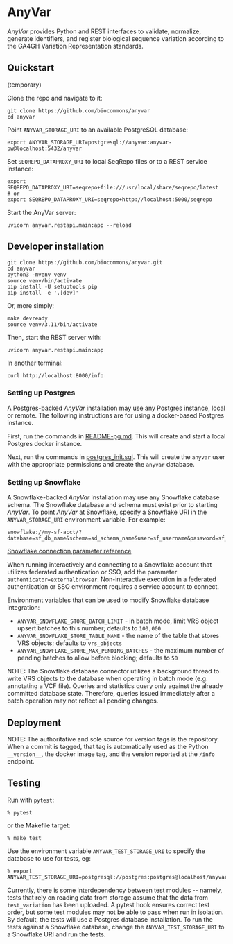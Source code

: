 # AnyVar

*AnyVar* provides Python and REST interfaces to validate, normalize,
generate identifiers, and register biological sequence variation
according to the GA4GH Variation Representation standards.

## Quickstart

(temporary)

Clone the repo and navigate to it:

```shell
git clone https://github.com/biocommons/anyvar
cd anyvar
```

Point `ANYVAR_STORAGE_URI` to an available PostgreSQL database:

```
export ANYVAR_STORAGE_URI=postgresql://anyvar:anyvar-pw@localhost:5432/anyvar
```

Set `SEQREPO_DATAPROXY_URI` to local SeqRepo files or to a REST service instance:

```
export SEQREPO_DATAPROXY_URI=seqrepo+file:///usr/local/share/seqrepo/latest
# or
export SEQREPO_DATAPROXY_URI=seqrepo+http://localhost:5000/seqrepo
```

Start the AnyVar server:
```shell
uvicorn anyvar.restapi.main:app --reload
```

## Developer installation

    git clone https://github.com/biocommons/anyvar.git
    cd anyvar
    python3 -mvenv venv
    source venv/bin/activate
    pip install -U setuptools pip
    pip install -e '.[dev]'

Or, more simply:

    make devready
    source venv/3.11/bin/activate

Then, start the REST server with:

    uvicorn anyvar.restapi.main:app

In another terminal:

    curl http://localhost:8000/info


### Setting up Postgres

A Postgres-backed *AnyVar* installation may use any Postgres instance, local
or remote.  The following instructions are for using a docker-based
Postgres instance.

First, run the commands in [README-pg.md](src/anyvar/storage/README-pg.md). This will create and start a local Postgres docker instance.

Next, run the commands in [postgres_init.sql](src/anyvar/storage/postgres_init.sql). This will create the `anyvar` user with the appropriate permissions and create the `anyvar` database.

### Setting up Snowflake
A Snowflake-backed *AnyVar* installation may use any Snowflake database schema.
The Snowflake database and schema must exist prior to starting *AnyVar*.  To point
*AnyVar* at Snowflake, specify a Snowflake URI in the `ANYVAR_STORAGE_URI` environment
variable.  For example:

    snowflake://my-sf-acct/?database=sf_db_name&schema=sd_schema_name&user=sf_username&password=sf_password

[Snowflake connection parameter reference](https://docs.snowflake.com/en/developer-guide/python-connector/python-connector-api)

When running interactively and connecting to a Snowflake account that utilizes federated authentication or SSO, add
the parameter `authenticator=externalbrowser`.  Non-interactive execution in a federated authentication or SSO environment
requires a service account to connect.

Environment variables that can be used to modify Snowflake database integration:
* `ANYVAR_SNOWFLAKE_STORE_BATCH_LIMIT` - in batch mode, limit VRS object upsert batches to this number; defaults to `100,000`
* `ANYVAR_SNOWFLAKE_STORE_TABLE_NAME` - the name of the table that stores VRS objects; defaults to `vrs_objects`
* `ANYVAR_SNOWFLAKE_STORE_MAX_PENDING_BATCHES` - the maximum number of pending batches to allow before blocking; defaults to `50`

NOTE: The Snowflake database connector utilizes a background thread to write VRS objects to the database when operating in batch
mode (e.g. annotating a VCF file).  Queries and statistics query only against the already committed database state.  Therefore,
queries issued immediately after a batch operation may not reflect all pending changes.


## Deployment

NOTE: The authoritative and sole source for version tags is the
repository. When a commit is tagged, that tag is automatically used as
the Python `__version__`, the docker image tag, and the version
reported at the `/info` endpoint.


## Testing

Run with `pytest`:

```shell
% pytest
```

or the Makefile target:

```shell
% make test
```

Use the environment variable `ANYVAR_TEST_STORAGE_URI` to specify the database to use for tests, eg:

```shell
% export ANYVAR_TEST_STORAGE_URI=postgresql://postgres:postgres@localhost/anyvar_test
```

Currently, there is some interdependency between test modules -- namely, tests that rely on reading data from storage assume that the data from `test_variation` has been uploaded. A pytest hook ensures correct test order, but some test modules may not be able to pass when run in isolation.  By default, the tests will use a Postgres database
installation.  To run the tests against a Snowflake database, change the `ANYVAR_TEST_STORAGE_URI` to a Snowflake URI and run the tests.
